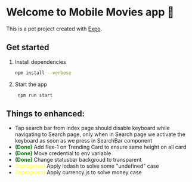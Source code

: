 # Welcome to Mobile Movies app 👋

This is a pet project created with [Expo](https://expo.dev).

## Get started

1. Install dependencies

   ```bash
   npm install --verbose
   ```

2. Start the app

   ```bash
    npm run start
   ```

## Things to enhanced:
- Tap search bar from index page should disable keyboard while navigating to Search page, only when in Search page we activate the keyboard as soon as we press in SearchBar component
- <b style="color: green">(Done)</b> Add flex-1 on Trending Card to ensure same height on all card
- <b style="color: green">(Done)</b> Move credential to env variable
- <b style="color: green">(Done)</b> Change statusbar backgroud to transparent
- <i style="color: yellow">(Inprogress)</i> Apply lodash to solve some "undefined" case
- <i style="color: yellow">(Inprogress)</i> Apply currency.js to solve money case